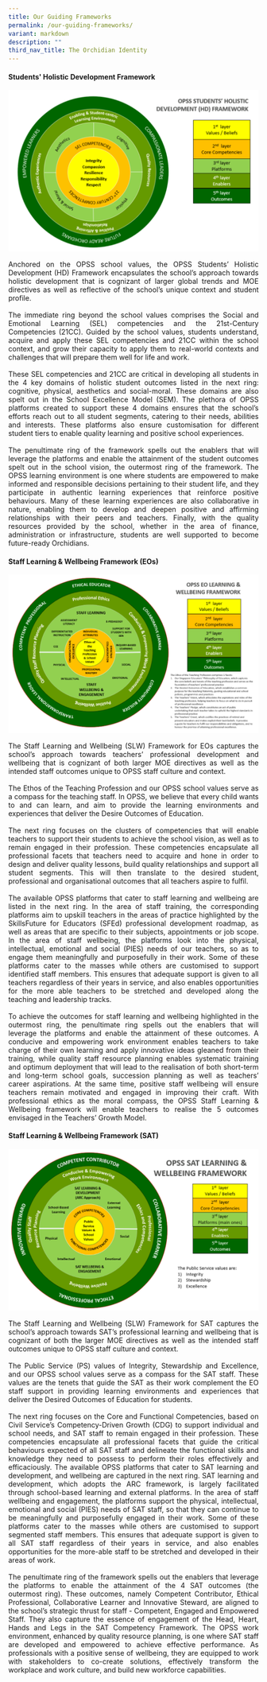 ```yaml
---
title: Our Guiding Frameworks
permalink: /our-guiding-frameworks/
variant: markdown
description: ""
third_nav_title: The Orchidian Identity
---
```

<div align="justify">

<h4>Students' Holistic Development Framework</h4>
<img src="/images/Frameworks/student_framework.png">
<p>Anchored on the OPSS school values, the OPSS Students’ Holistic Development (HD) Framework encapsulates the school’s approach towards holistic development that is cognizant of larger global trends and MOE directives as well as reflective of the school’s unique context and student profile.<br><br>
The immediate ring beyond the school values comprises the Social and Emotional Learning (SEL) competencies and the 21st-Century Competencies (21CC). Guided by the school values, students understand, acquire and apply these SEL competencies and 21CC within the school context, and grow their capacity to apply them to real-world contexts and challenges that will prepare them well for life and work.<br><br>
These SEL competencies and 21CC are critical in developing all students in the 4 key domains of holistic student outcomes listed in the next ring: cognitive, physical, aesthetics and social-moral. These domains are also spelt out in the School Excellence Model (SEM). The plethora of OPSS platforms created to support these 4 domains ensures that the school’s efforts reach out to all student segments, catering to their needs, abilities and interests. These platforms also ensure customisation for different student tiers to enable quality learning and positive school experiences.<br><br>
The penultimate ring of the framework spells out the enablers that will leverage the platforms and enable the attainment of the student outcomes spelt out in the school vision, the outermost ring of the framework. The OPSS learning environment is one where students are empowered to make informed and responsible decisions pertaining to their student life, and they participate in authentic learning experiences that reinforce positive behaviours. Many of these learning experiences are also collaborative in nature, enabling them to develop and deepen positive and affirming relationships with their peers and teachers. Finally, with the quality resources provided by the school, whether in the area of finance, administration or infrastructure, students are well supported to become future-ready Orchidians.</p>
	
<h4>Staff Learning &amp; Wellbeing Framework (EOs)</h4>
<img src="/images/Frameworks/staff_framework_eo.png">
<p>The Staff Learning and Wellbeing (SLW) Framework for EOs captures the school’s approach towards teachers’ professional development and wellbeing that is cognizant of both larger MOE directives as well as the intended staff outcomes unique to OPSS staff culture and context.<br><br>
The Ethos of the Teaching Profession and our OPSS school values serve as a compass for the teaching staff. In OPSS, we believe that every child wants to and can learn, and aim to provide the learning environments and experiences that deliver the Desire Outcomes of Education.<br><br>
The next ring focuses on the clusters of competencies that will enable teachers to support their students to achieve the school vision, as well as to remain engaged in their profession. These competencies encapsulate all professional facets that teachers need to acquire and hone in order to design and deliver quality lessons, build quality relationships and support all student segments. This will then translate to the desired student, professional and organisational outcomes that all teachers aspire to fulfil.<br><br>
The available OPSS platforms that cater to staff learning and wellbeing are listed in the next ring. In the area of staff training, the corresponding platforms aim to upskill teachers in the areas of practice highlighted by the SkillsFuture for Educators (SFEd) professional development roadmap, as well as areas that are specific to their subjects, appointments or job scope. In the area of staff wellbeing, the platforms look into the physical, intellectual, emotional and social (PIES) needs of our teachers, so as to engage them meaningfully and purposefully in their work. Some of these platforms cater to the masses while others are customised to support identified staff members. This ensures that adequate support is given to all teachers regardless of their years in service, and also enables opportunities for the more able teachers to be stretched and developed along the teaching and leadership tracks.<br><br>
To achieve the outcomes for staff learning and wellbeing highlighted in the outermost ring, the penultimate ring spells out the enablers that will leverage the platforms and enable the attainment of these outcomes. A conducive and empowering work environment enables teachers to take charge of their own learning and apply innovative ideas gleaned from their training, while quality staff resource planning enables systematic training and optimum deployment that will lead to the realisation of both short-term and long-term school goals, succession planning as well as teachers’ career aspirations. At the same time, positive staff wellbeing will ensure teachers remain motivated and engaged in improving their craft. With professional ethics as the moral compass, the OPSS Staff Learning &amp; Wellbeing framework will enable teachers to realise the 5 outcomes envisaged in the Teachers’ Growth Model.</p>
	
<h4>Staff Learning &amp; Wellbeing Framework (SAT)</h4>
<img src="/images/Frameworks/staff_framework_sat.png">
<p>The Staff Learning and Wellbeing (SLW) Framework for SAT captures the school’s approach towards SAT’s professional learning and wellbeing that is cognizant of both the larger MOE directives as well as the intended staff outcomes unique to OPSS staff culture and context.<br><br>
The Public Service (PS) values of Integrity, Stewardship and Excellence, and our OPSS school values serve as a compass for the SAT staff. These values are the tenets that guide the SAT as their work complement the EO staff support in providing learning environments and experiences that deliver the Desired Outcomes of Education for students.<br><br>
The next ring focuses on the Core and Functional Competencies, based on Civil Service’s Competency-Driven Growth (CDG) to support individual and school needs, and SAT staff to remain engaged in their profession. These competencies encapsulate all professional facets that guide the critical behaviours expected of all SAT staff and delineate the functional skills and knowledge they need to possess to perform their roles effectively and efficaciously.
The available OPSS platforms that cater to SAT learning and development, and wellbeing are captured in the next ring. SAT learning and development, which adopts the ARC framework, is largely facilitated through school-based learning and external platforms. In the area of staff wellbeing and engagement, the platforms support the physical, intellectual, emotional and social (PIES) needs of SAT staff, so that they can continue to be meaningfully and purposefully engaged in their work. Some of these platforms cater to the masses while others are customised to support segmented staff members. This ensures that adequate support is given to all SAT staff regardless of their years in service, and also enables opportunities for the more-able staff to be stretched and developed in their areas of work.<br><br>
The penultimate ring of the framework spells out the enablers that leverage the platforms to enable the attainment of the 4 SAT outcomes (the outermost ring). These outcomes, namely Competent Contributor, Ethical Professional, Collaborative Learner and Innovative Steward, are aligned to the school’s strategic thrust for staff - Competent, Engaged and Empowered Staff. They also capture the essence of engagement of the Head, Heart, Hands and Legs in the SAT Competency Framework. The OPSS work environment, enhanced by quality resource planning, is one where SAT staff are developed and empowered to achieve effective performance. As professionals with a positive sense of wellbeing, they are equipped to work with stakeholders to co-create solutions, effectively transform the workplace and work culture, and build new workforce capabilities.</p>
	
</div>